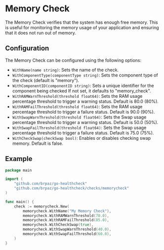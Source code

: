 # Memory Check

The Memory Check verifies that the system has enough free memory. This is useful for monitoring the memory usage of your application and ensuring that it does not run out of memory.

## Configuration

The Memory Check can be configured using the following options:

- `WithName(name string)`: Sets the name of the check.
- `WithComponentType(componentType string)`: Sets the component type of the check (default is "memory").
- `WithComponentID(componentID string)`: Sets a unique identifier for the component being checked If not set, it defaults to "memory_check".
- `WithRAMWarnThreshold(threshold float64)`: Sets the RAM usage percentage threshold to trigger a warning status. Default is 80.0 (80%).
- `WithRAMFailThreshold(threshold float64)`: Sets the RAM usage percentage threshold to trigger a failure status. Default is 90.0 (90%).
- `WithSwapWarnThreshold(threshold float64)`: Sets the Swap usage percentage threshold to trigger a warning status. Default is 50.0 (50%).
- `WithSwapFailThreshold(threshold float64)`: Sets the Swap usage percentage threshold to trigger a failure status. Default is 75.0 (75%).
- `WithCheckSwap(checkSwap bool)`: Enables or disables checking swap memory. Default is false.


## Example

```go
package main

import (
    "github.com/brpaz/go-healthcheck"
    "github.com/brpaz/go-healthcheck/checks/memorycheck"
)

func main() {
    check := memorycheck.New(
        memorycheck.WithName("My Memory Check"),
        memorycheck.WithRAMWarnThreshold(70.0),
        memorycheck.WithRAMFailThreshold(85.0),
        memorycheck.WithCheckSwap(true),
        memorycheck.WithSwapWarnThreshold(40.0),
        memorycheck.WithSwapFailThreshold(60.0),
    )
}
```
